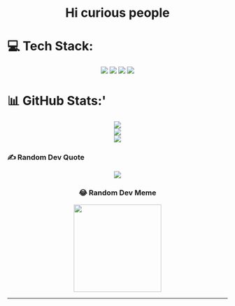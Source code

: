 <h1 align="center">Hi curious people</h1>


# 💻 Tech Stack:
<div align="center">
  <img src="https://img.shields.io/badge/Linux-FCC624?style=flat&logo=linux&logoColor=black"/> 
  <img src="https://img.shields.io/badge/python-3670A0?style=flat&logo=python&logoColor=ffdd54"/>
  <img src="https://img.shields.io/badge/javascript-%23323330.svg?style=flat&logo=javascript&logoColor=%23F7DF1E"/> 
  <img src="https://img.shields.io/badge/Notion-%23000000.svg?style=flat&logo=notion&logoColor=white"/> 
</div>


# 📊 GitHub Stats:'
<div align="center">
  <img src="https://github-readme-stats.vercel.app/api?username=activeagle&theme=tokyonight&hide_border=true&include_all_commits=false&count_private=false"/> <br/>
  <img src="https://github-readme-streak-stats.herokuapp.com/?user=activeagle&theme=tokyonight&hide_border=true"/> <br/>
  <img src="https://github-readme-stats.vercel.app/api/top-langs/?username=activeagle&theme=tokyonight&hide_border=true&include_all_commits=false&count_private=false&layout=compact"> <br/>
</div>



### ✍️ Random Dev Quote
<div align="center">
  <img src="https://quotes-github-readme.vercel.app/api?type=vetical&theme=tokyonight"/> </br> 
<div/>



### 😂 Random Dev Meme
<div align="center">
  <img src='https://randommeme-five.vercel.app/' style="height: 200px;"/> </br>
</div>

---
<!-- [![](https://visitcount.itsvg.in/api?id=activeagle&icon=1&color=1)](https://visitcount.itsvg.in) -->

<!-- Proudly created with GPRM ( https://gprm.itsvg.in ) -->


